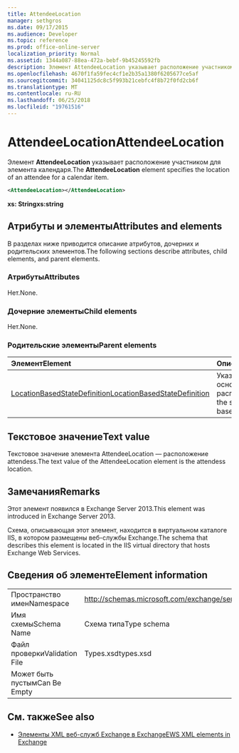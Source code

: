 ```yaml
---
title: AttendeeLocation
manager: sethgros
ms.date: 09/17/2015
ms.audience: Developer
ms.topic: reference
ms.prod: office-online-server
localization_priority: Normal
ms.assetid: 1344a087-88ea-472a-bebf-9b45245592fb
description: Элемент AttendeeLocation указывает расположение участником для элемента календаря.
ms.openlocfilehash: 4670f1fa59fec4cf1e2b35a1380f6205677ce5af
ms.sourcegitcommit: 34041125dc8c5f993b21cebfc4f8b72f0fd2cb6f
ms.translationtype: MT
ms.contentlocale: ru-RU
ms.lasthandoff: 06/25/2018
ms.locfileid: "19761516"
---
```

# <a name="attendeelocation"></a><span data-ttu-id="98cc4-103">AttendeeLocation</span><span class="sxs-lookup"><span data-stu-id="98cc4-103">AttendeeLocation</span></span>

<span data-ttu-id="98cc4-104">Элемент **AttendeeLocation** указывает расположение участником для элемента календаря.</span><span class="sxs-lookup"><span data-stu-id="98cc4-104">The **AttendeeLocation** element specifies the location of an attendee for a calendar item.</span></span> 
  
```XML
<AttendeeLocation></AttendeeLocation>
```

 <span data-ttu-id="98cc4-105">**xs: String**</span><span class="sxs-lookup"><span data-stu-id="98cc4-105">**xs:string**</span></span>
## <a name="attributes-and-elements"></a><span data-ttu-id="98cc4-106">Атрибуты и элементы</span><span class="sxs-lookup"><span data-stu-id="98cc4-106">Attributes and elements</span></span>

<span data-ttu-id="98cc4-107">В разделах ниже приводится описание атрибутов, дочерних и родительских элементов.</span><span class="sxs-lookup"><span data-stu-id="98cc4-107">The following sections describe attributes, child elements, and parent elements.</span></span>
  
### <a name="attributes"></a><span data-ttu-id="98cc4-108">Атрибуты</span><span class="sxs-lookup"><span data-stu-id="98cc4-108">Attributes</span></span>

<span data-ttu-id="98cc4-109">Нет.</span><span class="sxs-lookup"><span data-stu-id="98cc4-109">None.</span></span>
  
### <a name="child-elements"></a><span data-ttu-id="98cc4-110">Дочерние элементы</span><span class="sxs-lookup"><span data-stu-id="98cc4-110">Child elements</span></span>

<span data-ttu-id="98cc4-111">Нет.</span><span class="sxs-lookup"><span data-stu-id="98cc4-111">None.</span></span>
  
### <a name="parent-elements"></a><span data-ttu-id="98cc4-112">Родительские элементы</span><span class="sxs-lookup"><span data-stu-id="98cc4-112">Parent elements</span></span>

|<span data-ttu-id="98cc4-113">**Элемент**</span><span class="sxs-lookup"><span data-stu-id="98cc4-113">**Element**</span></span>|<span data-ttu-id="98cc4-114">**Описание**</span><span class="sxs-lookup"><span data-stu-id="98cc4-114">**Description**</span></span>|
|:-----|:-----|
|[<span data-ttu-id="98cc4-115">LocationBasedStateDefinition</span><span class="sxs-lookup"><span data-stu-id="98cc4-115">LocationBasedStateDefinition</span></span>](locationbasedstatedefinition.md) <br/> |<span data-ttu-id="98cc4-116">Указывает состояние, основанного на расположении.</span><span class="sxs-lookup"><span data-stu-id="98cc4-116">Specifies the state when it is based on location.</span></span>  <br/> |
   
## <a name="text-value"></a><span data-ttu-id="98cc4-117">Текстовое значение</span><span class="sxs-lookup"><span data-stu-id="98cc4-117">Text value</span></span>

<span data-ttu-id="98cc4-118">Текстовое значение элемента AttendeeLocation — расположение attendess.</span><span class="sxs-lookup"><span data-stu-id="98cc4-118">The text value of the AttendeeLocation element is the attendess location.</span></span>
  
## <a name="remarks"></a><span data-ttu-id="98cc4-119">Замечания</span><span class="sxs-lookup"><span data-stu-id="98cc4-119">Remarks</span></span>

<span data-ttu-id="98cc4-120">Этот элемент появился в Exchange Server 2013.</span><span class="sxs-lookup"><span data-stu-id="98cc4-120">This element was introduced in Exchange Server 2013.</span></span>
  
<span data-ttu-id="98cc4-121">Схема, описывающая этот элемент, находится в виртуальном каталоге IIS, в котором размещены веб-службы Exchange.</span><span class="sxs-lookup"><span data-stu-id="98cc4-121">The schema that describes this element is located in the IIS virtual directory that hosts Exchange Web Services.</span></span>
  
## <a name="element-information"></a><span data-ttu-id="98cc4-122">Сведения об элементе</span><span class="sxs-lookup"><span data-stu-id="98cc4-122">Element information</span></span>

|||
|:-----|:-----|
|<span data-ttu-id="98cc4-123">Пространство имен</span><span class="sxs-lookup"><span data-stu-id="98cc4-123">Namespace</span></span>  <br/> |http://schemas.microsoft.com/exchange/services/2006/types  <br/> |
|<span data-ttu-id="98cc4-124">Имя схемы</span><span class="sxs-lookup"><span data-stu-id="98cc4-124">Schema Name</span></span>  <br/> |<span data-ttu-id="98cc4-125">Схема типа</span><span class="sxs-lookup"><span data-stu-id="98cc4-125">Type schema</span></span>  <br/> |
|<span data-ttu-id="98cc4-126">Файл проверки</span><span class="sxs-lookup"><span data-stu-id="98cc4-126">Validation File</span></span>  <br/> |<span data-ttu-id="98cc4-127">Types.xsd</span><span class="sxs-lookup"><span data-stu-id="98cc4-127">types.xsd</span></span>  <br/> |
|<span data-ttu-id="98cc4-128">Может быть пустым</span><span class="sxs-lookup"><span data-stu-id="98cc4-128">Can Be Empty</span></span>  <br/> ||
   
## <a name="see-also"></a><span data-ttu-id="98cc4-129">См. также</span><span class="sxs-lookup"><span data-stu-id="98cc4-129">See also</span></span>

- [<span data-ttu-id="98cc4-130">Элементы XML веб-служб Exchange в Exchange</span><span class="sxs-lookup"><span data-stu-id="98cc4-130">EWS XML elements in Exchange</span></span>](ews-xml-elements-in-exchange.md)

